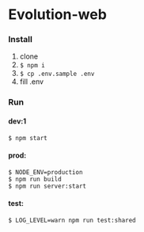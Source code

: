 # Evolution-web

### Install
1. clone
1. ```$ npm i```
1. ```$ cp .env.sample .env```
1. fill .env

### Run

#### dev:1
```
$ npm start
```

#### prod:
```
$ NODE_ENV=production
$ npm run build
$ npm run server:start
```

#### test:
```
$ LOG_LEVEL=warn npm run test:shared
```
